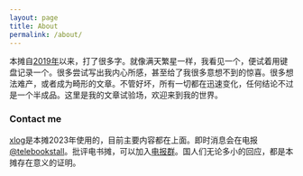 ```yaml
---
layout: page
title: About
permalink: /about/
---
```

本摊自[2019年](https://telegra.ph/TELEBOOKSTALLINDEX-07-31)以来，打了很多字。就像满天繁星一样，我看见一个，便试着用键盘记录一个。很多尝试写出我内心所感，甚至给了我很多意想不到的惊喜。很多想法难产，或者成为畸形的文章。不管好坏，所有一切都在迅速变化，任何结论不过是一个半成品。这里是我的文章试验场，欢迎来到我的世界。

### Contact me

[xlog](https://telebookstall.xlog.app)是本摊2023年使用的，目前主要内容都在上面。即时消息会在电报[@telebookstall](https://t.me/telebookstall)。批评电书摊，可以加入[电报群](https://t.me/+KVJHfWvAa-MwYzE1)。国人们无论多小的回应，都是本摊存在意义的证明。
